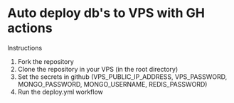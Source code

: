 # Auto deploy db's to VPS with GH actions

Instructions

  1. Fork the repository
  2. Clone the repository in your VPS (in the root directory)
  3. Set the secrets in github (VPS_PUBLIC_IP_ADDRESS, VPS_PASSWORD, MONGO_PASSWORD, MONGO_USERNAME, REDIS_PASSWORD)
  4. Run the deploy.yml workflow
